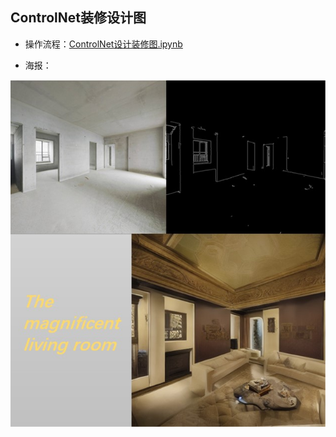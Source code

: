 ## ControlNet装修设计图
- 操作流程：[ControlNet设计装修图.ipynb](ControlNet%E8%AE%BE%E8%AE%A1%E8%A3%85%E4%BF%AE%E5%9B%BE.ipynb)


- 海报：

![海报.jpg](%E6%B5%B7%E6%8A%A5.jpg)

